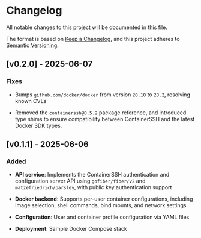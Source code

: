 # Changelog

All notable changes to this project will be documented in this file.

The format is based on [Keep a Changelog](https://keepachangelog.com/en/1.1.0/),
and this project adheres to [Semantic Versioning](https://semver.org/spec/v2.0.0.html).

## [v0.2.0] - 2025-06-07

### Fixes

- Bumps `github.com/docker/docker` from version `20.10` to `28.2`, resolving known CVEs

- Removed the `containerssh@0.5.2` package reference, and introduced type shims to ensure compatibility between ContainerSSH and the latest Docker SDK types.


## [v0.1.1] - 2025-06-06

### Added

- **API service**: Implements the ContainerSSH authentication and configuration server API using `gofiber/fiber/v2` and `matzefriedrich/parsley`, with public key authentication support

- **Docker backend**: Supports per-user container configurations, including image selection, shell commands, bind mounts, and network settings

- **Configuration**: User and container profile configuration via YAML files

- **Deployment**: Sample Docker Compose stack
